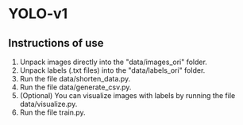 # YOLO-v1

## Instructions of use
1. Unpack images directly into the "data/images_ori" folder.
2. Unpack labels (.txt files) into the "data/labels_ori" folder.
3. Run the file data/shorten_data.py.
4. Run the file data/generate_csv.py.
5. (Optional) You can visualize images with labels by running the file data/visualize.py.
6. Run the file train.py.
